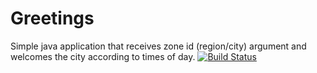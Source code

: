 # Greetings
Simple java application that receives zone id (region/city) argument and welcomes the city according to times of day.
[![Build Status](https://travis-ci.org/Sergdev86/Greetings.svg?branch=master)](https://travis-ci.org/Sergdev86/Greetings)
